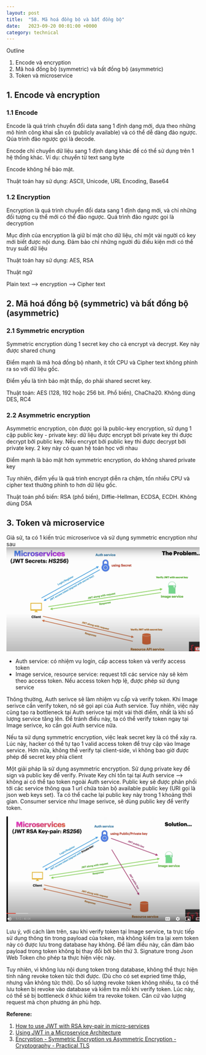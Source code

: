 ```yaml
---
layout: post
title:  "58. Mã hoá đồng bộ và bất đồng bộ"
date:   2023-09-20 00:01:00 +0000
category: technical
---
```

Outline 
1. Encode và encryption 
2. Mã hoá đồng bộ (symmetric) và bất đồng bộ (asymmetric)
3. Token và microservice

## 1. Encode và encryption 
### 1.1 Encode 
Encode là quá trình chuyển đổi data sang 1 định dạng mới, dựa theo những mô hình công khai sẵn có (publicly available) và có thể dễ dàng đảo ngược. Qúa trình đảo ngược gọi là decode. 

Encode chỉ chuyển dữ liệu sang 1 định dạng khác để có thể sử dụng trên 1 hệ thống khác. Ví dụ: chuyển từ text sang byte 

Encode không hề bảo mật.

Thuật toán hay sử dụng: ASCII, Unicode, URL Encoding, Base64

### 1.2 Encryption 
Encryption là quá trình chuyển đổi data sang 1 định dạng mới, và chỉ những đối tượng cụ thể mới có thể đảo ngược. Quá trình đảo ngược gọi là decryption

Mục đính của encryption là giữ bí mật cho dữ liệu, chỉ một vài người có key mới biết được nội dung. Đảm bảo chỉ những người đủ điều kiện mới có thể truy suất dữ liệu 

Thuật toán hay sử dụng: AES, RSA 

Thuật ngữ

Plain text --> encryption --> Cipher text 


## 2. Mã hoá đồng bộ (symmetric) và bất đồng bộ (asymmetric)
### 2.1 Symmetric encryption 
Symmetric encryption dùng 1 secret key cho cả encrypt và decrypt. Key này được shared chung

Điểm mạnh là mã hoá đồng bộ nhanh, ít tốt CPU và Cipher text không phình ra so với dữ liệu gốc.

Điểm yếu là tính bảo mật thấp, do phải shared secret key. 

Thuật toán: AES (128, 192 hoặc 256 bit. Phổ biến), ChaCha20. Không dùng DES, RC4

### 2.2 Asymmetric encryption
Asymmetric encryption, còn được gọi là public-key encryption, sử dụng 1 cặp public key - private key: dữ liệu được encrypt bởi private key thì được decrypt bởi public key. Nếu encrypt bởi public key thì được decrypt bởi private key. 2 key này có quan hệ toán học với nhau 

Điểm mạnh là bảo mật hơn symmetric encryption, do không shared private key 

Tuy nhiên, điểm yếu là quá trình encrypt diễn ra chậm, tốn nhiều CPU và cipher text thường phình to hơn dữ liệu gốc.

Thuật toán phổ biến: RSA (phổ biến), Diffie-Hellman, ECDSA, ECDH. Không dùng DSA 

## 3. Token và microservice
Giả sử, ta có 1 kiến trúc microserivce và sử dụng symmetric encryption như sau 
![Symmetric encryption](/assets/images/2023/2023_09_20_symmetric_encryption.png "Symmetric encryption")
- Auth service: có nhiệm vụ login, cấp access token và verify access token 
- Image service, resource service: request tới các service này sẽ kèm theo access token. Nếu access token hợp lệ, được phép sử dụng service 

Thông thường, Auth serivce sẽ làm nhiệm vụ cấp và verify token. Khi Image serivce cần verify token, nó sẽ gọi api của Auth service. Tuy nhiên, việc này cũng tạo ra bottleneck tại Auth serivce tại một vài thời điểm, nhất là khi số lượng service tăng lên. Để tránh điều này, ta có thể verify token ngay tại Image serivce, ko cần gọi Auth service nữa. 

Nếu ta sử dụng symmetric encryption, việc leak secret key là có thể xảy ra. Lúc này, hacker có thể tự tạo 1 valid access token để truy cập vào Image service. Hơn nữa, không thể verify tại client-side, vì không bao giờ được phép để secret key phía client 

Một giải pháp là sử dụng asymmetric encryption. Sử dụng private key để sign và public key để verify. Private Key chỉ tồn tại tại Auth service --> không ai có thể tạo token ngoài Auth service. Public key sẽ được phân phối tới các service thông qua 1 url chứa toàn bộ available public key (URl gọi là json web keys set). Ta có thể cache lại public key này trong 1 khoảng thời gian. Consumer service như Image serivce, sẽ dùng public key để verify token.

![Asymmetric encryption](/assets/images/2023/2023_09_20_asymmetric_encryption.png "Asymmetric encryption")

Lưu ý, với cách làm trên, sau khi verify token tại Image service, ta trực tiếp sử dụng thông tin trong payload của token, mà không kiểm tra lại xem token này có được lưu trong database hay không. Để làm điều này, cần đảm bảo payload trong token không bị thay đổi bởi bên thứ 3. Signature trong Json Web Token cho phép ta thực hiện việc này. 

Tuy nhiên, vì không lưu nội dung token trong database, không thể thực hiện tính năng revoke token tức thời được. (Dù cho có set expried time thấp, nhưng vẫn không tức thời). Do số lượng revoke token không nhiều, ta có thể lưu token bị revoke vào database và kiểm tra mỗi khi verify token. Lúc này, có thể sẽ bị bottleneck ở khúc kiểm tra revoke token. Căn cứ vào lượng request mà chọn phương án phù hợp.

**Referene:** 
1. [How to use JWT with RSA key-pair in micro-services](https://www.youtube.com/watch?v=KQPuPbaf7vk)
2. [Using JWT in a Microservice Architecture](https://dzone.com/articles/using-jwt-in-a-microservice-architecture)
3. [Encryption - Symmetric Encryption vs Asymmetric Encryption - Cryptography - Practical TLS](https://www.youtube.com/watch?v=o_g-M7UBqI8)




